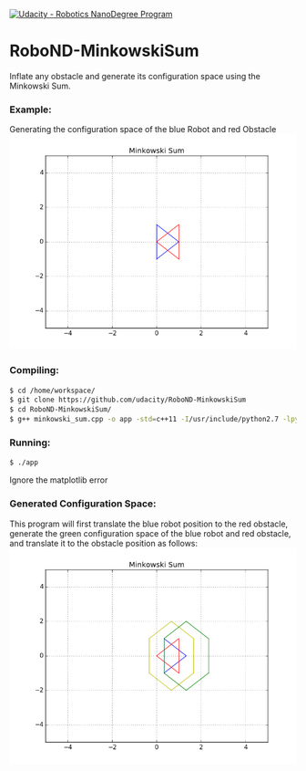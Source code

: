[![Udacity - Robotics NanoDegree Program](https://s3-us-west-1.amazonaws.com/udacity-robotics/Extra+Images/RoboND_flag.png)](https://www.udacity.com/robotics)

# RoboND-MinkowskiSum
Inflate any obstacle and generate its configuration space using the Minkowski Sum.

### Example:
Generating the configuration space of the blue Robot and red Obstacle
![alt text](Images/Minkowski_Sum_Initial.png)

### Compiling:
```sh
$ cd /home/workspace/
$ git clone https://github.com/udacity/RoboND-MinkowskiSum
$ cd RoboND-MinkowskiSum/
$ g++ minkowski_sum.cpp -o app -std=c++11 -I/usr/include/python2.7 -lpython2.7
```

### Running:
```sh
$ ./app
```
Ignore the matplotlib error 

### Generated Configuration Space:
This program will first translate the blue robot position to the red obstacle, generate the green configuration space of the blue robot and red obstacle, and translate it to the obstacle position as follows:
![alt text](Images/Minkowski_Sum_Final.png)

